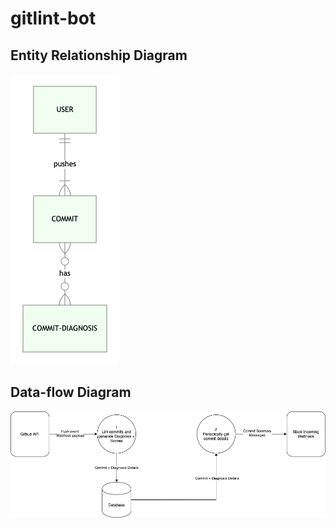 # gitlint-bot

## Entity Relationship Diagram

[![](docs/er-diagram.png)](https://mermaid-js.github.io/mermaid-live-editor/#/edit/eyJjb2RlIjoiZXJEaWFncmFtXG4gICAgICAgIFVTRVIgIHx8LS18eyBDT01NSVQgOiBwdXNoZXNcbiAgICAgICAgQ09NTUlUICB9by0tb3sgQ09NTUlULURJQUdOT1NJUyA6IGhhc1xuXG4iLCJtZXJtYWlkIjp7InRoZW1lIjoiZGVmYXVsdCJ9fQ)

## Data-flow Diagram

[![](docs/dfd.png)](https://app.diagrams.net/?lightbox=1&highlight=0000ff&edit=_blank&layers=1&nav=1&title=dfd.png#R7VjbUtswEP0aP8L4QhzyWBJKmSZtZvJQeJTtxVaRrYws58LXd2XLtyihaQsEZvoU7VpaSXv2HK9jeeN0cyPIMpnxCJjl2tHG8iaW6zr%2B8BJ%2FlGdbeUa2XzliQSM9qXUs6BNop629BY0g702UnDNJl31nyLMMQtnzESH4uj%2FtgbP%2BrksSg%2BFYhITV3vNB6%2F9BI5lov%2BOP2gdfgMaJ3vzS1TcMSPgYC15keseMZ1A9SUkdRt8yT0jE1x2Xd215Y8G5rEbpZgxMJbbOWb1ObuuDWt5VIlOGhoPD8vHnA4udYxbjvQRksrvdoXjBfPztTkzXs%2FvV4%2BzrzI%2BH96uzC2MTiDCz2uRCJjzmGWHXrfeqTBaoqDZa7Zwp50t9tp8g5VaXCSkk758cNlTedcb3KhQiWFmTjY5cGtvayKTY3nWNzipltstKq15X3U9daqd%2B2rTVieaFCOGZXLm6sImIQT4zz2tKA%2FkGPAU8D64TwIikq%2F45iC78uJnXIogDDeIfAKqJvCKs0DvNizxRKVipC6sa8Rme%2FioQOIrV6AcECeePZVa2jJNob01MSYCi0cORMBpnOA4xMgh0rEBIiqz8pB%2BkNIqqkoGcPpGgjKdQWXKayfLqgytrMGlwUgFgY%2B2RDL24JVUXwcOlbcKgo5%2FZ544GVGueV1lHw6RDz9VVOlP4w0OO5bGLY3OCv4fWNaC9oTIpAvR9mt8aoLU0VVitEyphsSRlha%2FxLbBPTPak3yDKwYx6l3Yvn46v7XVHj2v0ko4UOxf2K5FhaGRszNOUVjTAO9sTSuKM5zRXY5CEsvyUgtiK4H3nyX5BfEFh844UNv%2BUwuYZWDqmlE0rLoYlygpUgq91bE8gA0Ek7CBe1cAi5ChPJuyMYfcCv6cOyZdVS%2FNAN6oIXoJL%2FmCHS8NjueS%2BFpccsx%2F53yocStbgSEY59v4yeBtKOSanGn1cFGlK1B67FJtBnmMvvV8nP1yT4DzPQ9Ul%2BO6wx8WL994nDAxUXRPGOQjKI4UD25YK2eqm%2Bg489C48pSiO%2FHcniqOPp4mtDDY9xttoon%2BkJg5OKolmk%2F2XLeOHk8LRs%2BSzz93RjhD6l%2F%2BmhDrysM%2Fqszrs6wulb2A9IZg4koOBaJ6QpRqGW0aRveL3ChhUNJ8GjaP5o%2Bl7ITEKWC%2F26eX7g14Om0%2BxjjKO9gmj82rdom3kdsEwAei6zfA1Q7MYh80%2FDyf%2BdHXcizf8dkWz%2Fc%2BwquX2X1nv%2Bhc%3D)
